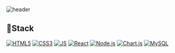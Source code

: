

![header](https://capsule-render.vercel.app/api?type=wave&color=auto&height=300&section=header&text=Welcom!%20&fontSize=90)

## 👋Stack
[![HTML5](https://img.shields.io/badge/HTML5-critical?style=flat-square&logo=HTML5&logoColor=white)](github.com/Joowon0220/TODO-List)
[![CSS3](https://img.shields.io/badge/CSS3-informational?style=flat-square&logo=CSS3&logoColor=#1572B6)](github.com/Joowon0220/TODO-List)
[![JS](https://img.shields.io/badge/JavaScript-F7DF1E?style=flat-square&logo=JavaScript&logoColor=black)](github.com/Joowon0220/TODO-List)
[![React](https://img.shields.io/badge/React-white?style=flat-square&logo=React&logoColor=#61DAFB)](github.com/Joowon0220/TODO-List)
[![Node.js](https://img.shields.io/badge/Node.js-green?style=flat-square&logo=Node.js&logoColor=#339933)](github.com/Joowon0220/TODO-List)
[![Chart.js](https://img.shields.io/badge/Chart.js-FF6384?style=flat-square&logo=Chart.js&logoColor=white)](github.com/Joowon0220/TODO-List)
[![MySQL](https://img.shields.io/badge/MySQL-white?style=flat-square&logo=MySQL&logoColor=#4479A1)](github.com/Joowon0220/TODO-List)



<!--
**munjungsu/munjungsu** is a ✨ _special_ ✨ repository because its `README.md` (this file) appears on your GitHub profile.

Here are some ideas to get you started:

- 🔭 I’m currently working on ...
- 🌱 I’m currently learning ...
- 👯 I’m looking to collaborate on ...
- 🤔 I’m looking for help with ...
- 💬 Ask me about ...
- 📫 How to reach me: ...
- 😄 Pronouns: ...
- ⚡ Fun fact: ...
-->



